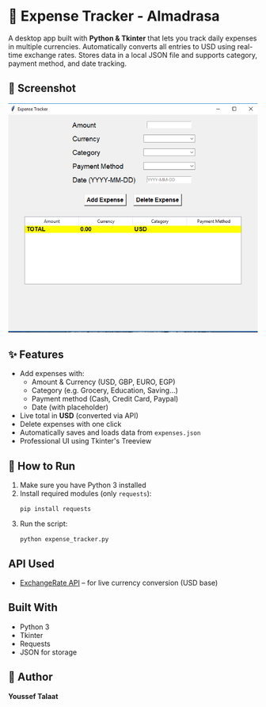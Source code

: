 <h1>💸 Expense Tracker - Almadrasa</h1>

<p>A desktop app built with <strong>Python & Tkinter</strong> that lets you track daily expenses in multiple currencies. Automatically converts all entries to USD using real-time exchange rates. Stores data in a local JSON file and supports category, payment method, and date tracking.</p>

<h2>📸 Screenshot</h2>
<img src="Screenshot.png " width="600"/> 

<h2>✨ Features</h2>
<ul>
  <li>Add expenses with:
    <ul>
      <li>Amount & Currency (USD, GBP, EURO, EGP)</li>
      <li>Category (e.g. Grocery, Education, Saving...)</li>
      <li>Payment method (Cash, Credit Card, Paypal)</li>
      <li>Date (with placeholder)</li>
    </ul>
  </li>
  <li>Live total in <strong>USD</strong> (converted via API)</li>
  <li>Delete expenses with one click</li>
  <li>Automatically saves and loads data from <code>expenses.json</code></li>
  <li>Professional UI using Tkinter's Treeview</li>
</ul>



<h2>🚀 How to Run</h2>
<ol>
  <li>Make sure you have Python 3 installed</li>
  <li>Install required modules (only <code>requests</code>):</li>
  <pre><code>pip install requests</code></pre>
  <li>Run the script:</li>
  <pre><code>python expense_tracker.py</code></pre>
</ol>

<h2> API Used</h2>
<ul>
  <li><a href="https://www.exchangerate-api.com" target="_blank">ExchangeRate API</a> – for live currency conversion (USD base)</li>
</ul>

<h2> Built With</h2>
<ul>
  <li>Python 3</li>
  <li>Tkinter</li>
  <li>Requests</li>
  <li>JSON for storage</li>
</ul>

<h2>👤 Author</h2>
<p><strong>Youssef Talaat</strong></p>

